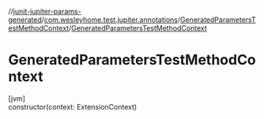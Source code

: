 //[junit-jupiter-params-generated](../../../index.md)/[com.wesleyhome.test.jupiter.annotations](../index.md)/[GeneratedParametersTestMethodContext](index.md)/[GeneratedParametersTestMethodContext](-generated-parameters-test-method-context.md)

# GeneratedParametersTestMethodContext

[jvm]\
constructor(context: ExtensionContext)
